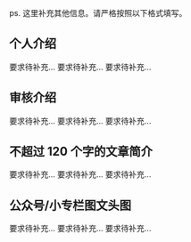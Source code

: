 ps. 这里补充其他信息。请严格按照以下格式填写。

## 个人介绍

要求待补充...
要求待补充...
要求待补充...

## 审核介绍

要求待补充...
要求待补充...
要求待补充...

## 不超过 120 个字的文章简介

要求待补充...
要求待补充...
要求待补充...

## 公众号/小专栏图文头图

要求待补充...
要求待补充...
要求待补充...
